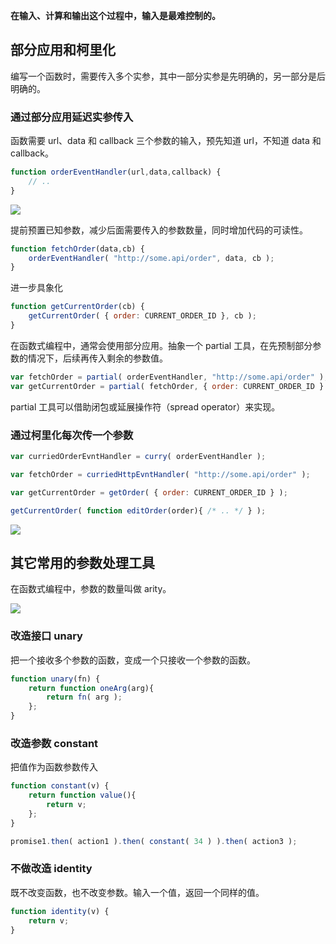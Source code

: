 **在输入、计算和输出这个过程中，输入是最难控制的。**

## 部分应用和柯里化
编写一个函数时，需要传入多个实参，其中一部分实参是先明确的，另一部分是后明确的。

### 通过部分应用延迟实参传入
函数需要 url、data 和 callback 三个参数的输入，预先知道 url，不知道 data 和 callback。

```javascript
function orderEventHandler(url,data,callback) {
    // ..
}
```

![](/images/1664254596306-1a91c2ea-fb69-4a27-8caa-00a171b2471e.png)

提前预置已知参数，减少后面需要传入的参数数量，同时增加代码的可读性。

```javascript
function fetchOrder(data,cb) {
    orderEventHandler( "http://some.api/order", data, cb );
}
```

进一步具象化

```javascript
function getCurrentOrder(cb) {
    getCurrentOrder( { order: CURRENT_ORDER_ID }, cb );
}
```

在函数式编程中，通常会使用部分应用。抽象一个 partial 工具，在先预制部分参数的情况下，后续再传入剩余的参数值。

```javascript
var fetchOrder = partial( orderEventHandler, "http://some.api/order" );
var getCurrentOrder = partial( fetchOrder, { order: CURRENT_ORDER_ID } );
```

partial 工具可以借助闭包或延展操作符（spread operator）来实现。

### 通过柯里化每次传一个参数
```javascript
var curriedOrderEvntHandler = curry( orderEventHandler );

var fetchOrder = curriedHttpEvntHandler( "http://some.api/order" );

var getCurrentOrder = getOrder( { order: CURRENT_ORDER_ID } );

getCurrentOrder( function editOrder(order){ /* .. */ } );
```

![](/images/1664255521494-b1e89e56-46b4-4957-81bb-5bcae21c58ba.png)

## 其它常用的参数处理工具
在函数式编程中，参数的数量叫做 arity。

![](/images/1664277134344-6f9666aa-4995-49d9-bdb4-1b2a180ec7d8.png)

### 改造接口 unary
把一个接收多个参数的函数，变成一个只接收一个参数的函数。

```javascript
function unary(fn) {
    return function oneArg(arg){
        return fn( arg );
    };
}
```

### 改造参数 constant
把值作为函数参数传入

```javascript
function constant(v) {
    return function value(){
        return v;
    };
}

promise1.then( action1 ).then( constant( 34 ) ).then( action3 );
```

### 不做改造 identity
既不改变函数，也不改变参数。输入一个值，返回一个同样的值。

```javascript
function identity(v) {
    return v;
}
```

